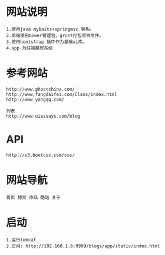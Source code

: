 # 网站说明
	1.使用java mybaits+springmvc 架构。
	2.前端使用bower管理包，grunt打包项目文件。
	3.使用bootstrap 插件作为基础ui库。
	4.app 为前端展现系统
	

# 参考网站
	http://www.ghostchina.com/
	http://www.fangdaifei.com/Class/index.html
	http://www.yangqq.com/

    列表
	http://www.uiessays.com/blog
	
# API
	http://v3.bootcss.com/css/
	
# 网站导航
	首页 博文 作品 酷站 关于
	
	
# 启动
	1.运行tomcat
	2.访问: http://192.168.1.6:9999/blogs/app/static/index.html
	
	
	
	
	
	


